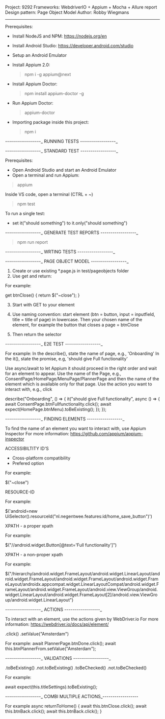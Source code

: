 Project: 9292
Frameworks: WebdriverIO + Appium + Mocha + Allure report
Design pattern: Page Object Model
Author: Robby Wiegmans

---

Prerequisites:

- Install NodeJS and NPM:
  https://nodejs.org/en

- Install Android Studio:
  https://developer.android.com/studio

- Setup an Android Emulator

- Install Appium 2.0:

  > npm i -g appium@next

- Install Appium Doctor:

  > npm install appium-doctor -g

- Run Appium Doctor:

  > appium-doctor

- Importing package inside this project:

  > npm i

_-_-_-_-_-_-_-_-_-_-_-_-_-_-_-_-_-_-_ RUNNING TESTS _-_-_-_-_-_-_-_-_-_-_-_-_-_-_-_-_-_-_

_-_-_-_-_-_-_-_-_-_-_-_-_-_-_-_-_-_-_ STANDARD TEST _-_-_-_-_-_-_-_-_-_-_-_-_-_-_-_-_-_-_

Prerequisites:

- Open Android Studio and start an Android Emulator
- Open a terminal and run Appium:

> appium

Inside VS code, open a terminal (CTRL + ~)

> npm test

To run a single test:

- set it("should something") to it.only("should something")

_-_-_-_-_-_-_-_-_-_-_-_-_-_-_-_-_-_-_ GENERATE TEST REPORTS _-_-_-_-_-_-_-_-_-_-_-_-_-_-_-_-_-_-_

> npm run report

_-_-_-_-_-_-_-_-_-_-_-_-_-_-_-_-_-_-_ WRTING TESTS _-_-_-_-_-_-_-_-_-_-_-_-_-_-_-_-_-_-_

_-_-_-_-_-_-_-_-_-_-_-_-_-_-_-_-_-_-_ PAGE OBJECT MODEL _-_-_-_-_-_-_-_-_-_-_-_-_-_-_-_-_-_-_

1. Create or use existing \*.page.js in test/pageobjects folder
2. Use get and return:

For example:

get btnClose() {
return $("~close");
}

3. Start with GET to your element

4. Use naming convention: start element (btn = button, input = inputfield, title = title of page) in lowercase. Then your chosen name of the element, for example the button that closes a page = btnClose

5. Then return the selector

_-_-_-_-_-_-_-_-_-_-_-_-_-_-_-_-_-_-_ E2E TEST _-_-_-_-_-_-_-_-_-_-_-_-_-_-_-_-_-_-_

For example:
In the describe(), state the name of page, e.g., 'Onboarding'
In the it(), state the promise, e.g, 'should give Full functionality'

Use async/await to let Appium it should proceed in the right order and wait for an element to appear.
Use the name of the Page, e.g., ConsentPage/HomePage/MenuPage/PlannerPage and then the name of the element which is available only for that page.
Use the action you want to interact with, e.g., click

describe("Onboarding", () => {
it("should give Full functionality", async () => {
await ConsentPage.btnFullfunctionality.click();
await expect(HomePage.btnMenu).toBeExisting();
});
});

_-_-_-_-_-_-_-_-_-_-_-_-_-_-_-_-_-_-_ FINDING ELEMENTS _-_-_-_-_-_-_-_-_-_-_-_-_-_-_-_-_-_-_

To find the name of an element you want to interact with, use Appium Inspector
For more information: https://github.com/appium/appium-inspector

ACCESSIBILTITY ID'S

- Cross-platform compatibility
- Prefered option

For example:

$("~close")

RESOURCE-ID

For example:

$('android=new UiSelector().resourceId("nl.negentwee.features:id/home_save_button")')

XPATH - a proper xpath

For example:

$("//android.widget.Button[@text='Full functionality']")

XPATH - a non-proper xpath

For example:

$("/hierarchy/android.widget.FrameLayout/android.widget.LinearLayout/android.widget.FrameLayout/android.widget.FrameLayout/android.widget.FrameLayout/androidx.appcompat.widget.LinearLayoutCompat/android.widget.FrameLayout/android.widget.FrameLayout/android.view.ViewGroup/android.widget.LinearLayout/android.widget.FrameLayout[2]/android.view.ViewGroup/android.widget.LinearLayout")

_-_-_-_-_-_-_-_-_-_-_-_-_-_-_-_-_-_-_ ACTIONS _-_-_-_-_-_-_-_-_-_-_-_-_-_-_-_-_-_-_

To interact with an element, use the actions given by WebDriver.io
For more information: https://webdriver.io/docs/api/element/

.click()
.setValue("Amsterdam")

For example:
await PlannerPage.btnDone.click();
await this.btnPlannerFrom.setValue("Amsterdam");

_-_-_-_-_-_-_-_-_-_-_-_-_-_-_-_-_-_-_ VALIDATIONS _-_-_-_-_-_-_-_-_-_-_-_-_-_-_-_-_-_-_

.toBeExisting()
.not.toBeExisting()
.toBeChecked()
.not.toBeChecked()

For example:

await expect(this.titleSettings).toBeExisting();

_-_-_-_-_-_-_-_-_-_-_-_-_-_-_-_-_-_-_ COMBI MULTIPLE ACTIONS_-_-_-_-_-_-_-_-_-_-_-_-_-_-_-_-_-_-_

For example
async returnToHome() {
await this.btnClose.click();
await this.btnBack.click();
await this.btnBack.click();
}
